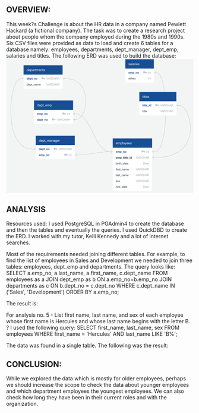 ## OVERVIEW:
This week?s Challenge is about the HR data in a company named Pewlett Hackard (a fictional company). 
The task was to create a research project about people whom the company employed during the 1980s and 1990s. Six CSV files were provided as data to load and create 6 tables for a database namely: employees, departments, dept_manager, dept_emp, salaries and titles. The following ERD was used to build the database:
![alt text](https://github.com/taniyatalukdar/sql-challenge/blob/main/Image/Screenshot%202023-05-03%20at%2010.42.28%20PM.png?raw=true) 



## ANALYSIS
Resources used:
I used PostgreSQL in PGAdmin4 to create the database and then the tables and eventually the queries. I used QuickDBD to create the ERD. 
I worked with my tutor, Kelli Kennedy and a lot of internet searches.


Most of the requirements needed joining different tables. For example, to find the list of employees in Sales and Development we needed to join three tables: employees, dept_emp and departments. The query looks like: SELECT a.emp_no, a.last_name, a.first_name, c.dept_name
FROM employees as a
    JOIN dept_emp as b
    ON a.emp_no=b.emp_no
	JOIN departments as c
	ON b.dept_no = c.dept_no
	WHERE c.dept_name IN ('Sales', 'Development')
ORDER BY a.emp_no;

The result is:



For analysis no. 5 - List first name, last name, and sex of each employee whose first name is Hercules and whose last name begins with the letter B. ? I used the following query:
SELECT first_name, last_name, sex
FROM employees
WHERE first_name = 'Hercules'
AND last_name LIKE 'B%';

The data was found in a single table. The following was the result:



## CONCLUSION:
While we explored the data which is mostly for older employees, perhaps we should increase the scope to check the data about younger employees and which department employees the youngest employees. We can also check how long they have been in their current roles and with the organization.

